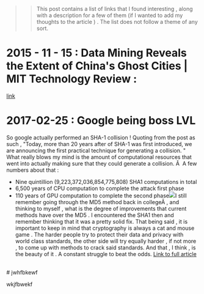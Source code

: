 >> This post contains a list of links that I found interesting , along with a description for a few of them (if I wanted to add my thoughts to the article ) . The list does not follow a theme of any sort. 

 
# 2015 - 11 - 15 :  Data Mining Reveals the Extent of China's Ghost Cities | MIT Technology Review : 
<a href="http://www.technologyreview.com/view/543121/data-mining-reveals-the-extent-of-chinas-ghost-cities"> link </a> 
<br> 

# 2017-02-25 : Google being boss LVL 
So google actually performed an SHA-1 collision ! Quoting from the post as such , "Today, more than 20 years after of SHA-1 was first introduced, we are announcing the first practical technique for generating a collision. " What really blows my mind is the amount of computational resources that went into actually making sure that they could generate a collision. Â  A few numbers about that : 

  * Nine quintillion (9,223,372,036,854,775,808) SHA1 computations in total
  * 6,500 years of CPU computation to complete the attack first phase
  * 110 years of GPU computation to complete the second phase![](https://maruwahna.files.wordpress.com/2017/02/a02d4-complexity2bcompared.png)I still remember going through the MD5 method back in collegeÂ , and thinking to myself , what is the degree of improvements that current methods have over the MD5 . I encountered the SHA1 then and remember thinking that it was a pretty solid fix. That being said , it is important to keep in mind that cryptography is always a cat and mouse game . The harder people try to protect their data and privacy with world class standards, the other side will try equally harder , if not more , to come up with methods to crack said standards. And that , I think , is the beauty of it . A constant struggle to beat the odds. 
<a href="https://security.googleblog.com/2017/02/announcing-first-sha1-collision.html"> Link to full article </a> 
<br>
# jwhfbkewf

wkjfbwekf
